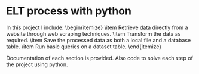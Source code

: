 # ELT process with python

In this project I include:
\begin{itemize}
    \item Retrieve data directly from a website through web scraping techniques.
    \item Transform the data as required.
    \item Save the processed data as both a local file and a database table.
    \item Run basic queries on a dataset table.
\end{itemize}

Documentation of each section is provided. Also code to solve each step of the project using python. 


